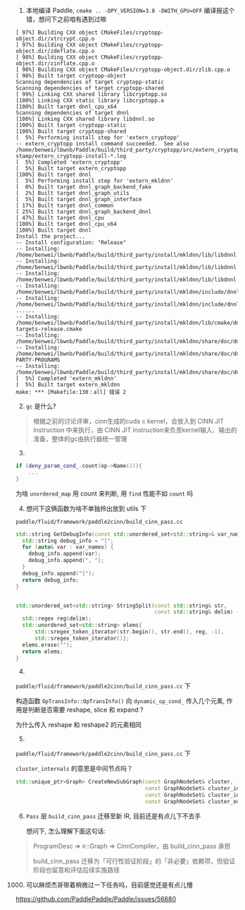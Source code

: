 1. 本地编译 Paddle, `cmake .. -DPY_VERSION=3.8 -DWITH_GPU=OFF` 编译报这个错，想问下之前咱有遇到过嘛

```
[ 97%] Building CXX object CMakeFiles/cryptopp-object.dir/xtrcrypt.cpp.o
[ 97%] Building CXX object CMakeFiles/cryptopp-object.dir/zdeflate.cpp.o
[ 98%] Building CXX object CMakeFiles/cryptopp-object.dir/zinflate.cpp.o
[ 98%] Building CXX object CMakeFiles/cryptopp-object.dir/zlib.cpp.o
[ 98%] Built target cryptopp-object
Scanning dependencies of target cryptopp-static
Scanning dependencies of target cryptopp-shared
[ 99%] Linking CXX shared library libcryptopp.so
[100%] Linking CXX static library libcryptopp.a
[100%] Built target dnnl_cpu_x64
Scanning dependencies of target dnnl
[100%] Linking CXX shared library libdnnl.so
[100%] Built target cryptopp-static
[100%] Built target cryptopp-shared
[  5%] Performing install step for 'extern_cryptopp'
-- extern_cryptopp install command succeeded.  See also /home/benwei/lbwnb/Paddle/build/third_party/cryptopp/src/extern_cryptopp-stamp/extern_cryptopp-install-*.log
[  5%] Completed 'extern_cryptopp'
[  5%] Built target extern_cryptopp
[100%] Built target dnnl
[  5%] Performing install step for 'extern_mkldnn'
[  0%] Built target dnnl_graph_backend_fake
[  2%] Built target dnnl_graph_utils
[  5%] Built target dnnl_graph_interface
[ 17%] Built target dnnl_common
[ 25%] Built target dnnl_graph_backend_dnnl
[ 47%] Built target dnnl_cpu
[100%] Built target dnnl_cpu_x64
[100%] Built target dnnl
Install the project...
-- Install configuration: "Release"
-- Installing: /home/benwei/lbwnb/Paddle/build/third_party/install/mkldnn/lib/libdnnl.so.3.1
-- Installing: /home/benwei/lbwnb/Paddle/build/third_party/install/mkldnn/lib/libdnnl.so.3
-- Installing: /home/benwei/lbwnb/Paddle/build/third_party/install/mkldnn/lib/libdnnl.so
-- Installing: /home/benwei/lbwnb/Paddle/build/third_party/install/mkldnn/include/dnnl.h
-- Installing: /home/benwei/lbwnb/Paddle/build/third_party/install/mkldnn/include/dnnl.hpp
......
-- Installing: /home/benwei/lbwnb/Paddle/build/third_party/install/mkldnn/lib/cmake/dnnl/dnnl-targets-release.cmake
-- Installing: /home/benwei/lbwnb/Paddle/build/third_party/install/mkldnn/share/doc/dnnl/LICENSE
-- Installing: /home/benwei/lbwnb/Paddle/build/third_party/install/mkldnn/share/doc/dnnl/THIRD-PARTY-PROGRAMS
-- Installing: /home/benwei/lbwnb/Paddle/build/third_party/install/mkldnn/share/doc/dnnl/README
[  5%] Completed 'extern_mkldnn'
[  5%] Built target extern_mkldnn
make: *** [Makefile:130：all] 错误 2
```

2. `gc` 是什么?
> 根据之前的讨论评审，cinn生成的cuda c kernel，会放入到 CINN JIT Instruction 中来执行，由 CINN JIT Instruction来负责kernel输入、输出的准备，整体的gc由执行器统一管理


3. 

```c++
if (deny_param_cond_.count(op->Name())){
    ...
}
```
为啥 `unordered_map` 用 count 来判断, 用 `find` 性能不如 `count` 吗


4. 想问下这俩函数为啥不单独拎出放到 utils 下

`paddle/fluid/framework/paddle2cinn/build_cinn_pass.cc`

```c++
std::string GetDebugInfo(const std::unordered_set<std::string>& var_names) {
  std::string debug_info = "[";
  for (auto& var : var_names) {
    debug_info.append(var);
    debug_info.append(", ");
  }
  debug_info.append("]");
  return debug_info;
}


std::unordered_set<std::string> StringSplit(const std::string& str,
                                            const std::string& delim) {
  std::regex reg(delim);
  std::unordered_set<std::string> elems{
      std::sregex_token_iterator(str.begin(), str.end(), reg, -1),
      std::sregex_token_iterator()};
  elems.erase("");
  return elems;
}
```



4. 

`paddle/fluid/framework/paddle2cinn/build_cinn_pass.cc` 下

构造函数 `OpTransInfo::OpTransInfo()` 向 `dynamic_op_cond_` 传入几个元素, 作用是判断是否需要 reshape, slice 和 expand ?

为什么传入 reshape 和 reshape2 的元素相同


5. 

`paddle/fluid/framework/paddle2cinn/build_cinn_pass.cc` 下

`cluster_internals` 的意思是中间节点吗？
```c++
std::unique_ptr<Graph> CreateNewSubGraph(const GraphNodeSet& cluster,
                                         const GraphNodeSet& cluster_internals,
                                         const GraphNodeSet& cluster_inputs,
                                         const GraphNodeSet& cluster_outputs) {
```


6. `Pass` 层 `build_cinn_pass` 迁移至新 IR, 目前还是有点儿下不去手

    想问下, 怎么理解下面这句话:
> ProgramDesc => ir::Graph => CinnCompiler，由 build_cinn_pass 承担
>
> 
> build_cinn_pass 迁移为「可行性验证阶段」的「非必要」依赖项，但验证阶段也留意和评估后续实施路径



1000. 可以麻烦杰哥带着稍微过一下任务吗，目前感觉还是有点儿懵

https://github.com/PaddlePaddle/Paddle/issues/56880